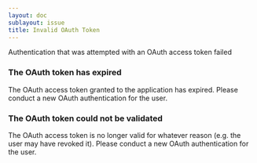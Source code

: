 ```yaml
---
layout: doc
sublayout: issue
title: Invalid OAuth Token
---
```

Authentication that was attempted with an OAuth access token failed

### The OAuth token has expired
The OAuth access token granted to the application has expired. Please conduct a new OAuth authentication for the user.


### The OAuth token could not be validated
The OAuth access token is no longer valid for whatever reason (e.g. the user may have revoked it). Please conduct a new OAuth authentication for the user.

